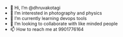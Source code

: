 - 👋 Hi, I’m @dhruvakotagi
- 👀 I’m interested in photography and physics
- 🌱 I’m currently learning devops tools
- 💞️ I’m looking to collaborate with like minded people
- 📫 How to reach me at 9901776164

<!---
dhruvakotagi/dhruvakotagi is a ✨ special ✨ repository because its `README.md` (this file) appears on your GitHub profile.
You can click the Preview link to take a look at your changes.
--->
